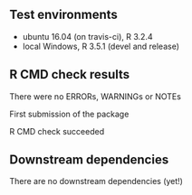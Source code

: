 ## Test environments

* ubuntu 16.04 (on travis-ci), R 3.2.4
* local Windows, R 3.5.1 (devel and release)



## R CMD check results

There were no ERRORs, WARNINGs or NOTEs

First submission of the package

R CMD check succeeded



## Downstream dependencies

There are no downstream dependencies (yet!)
